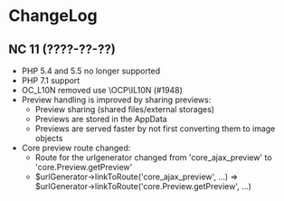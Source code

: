 ChangeLog
=========

NC 11 (????-??-??)
------------------
* PHP 5.4 and 5.5 no longer supported
* PHP 7.1 support
* OC_L10N removed use \OCP\IL10N (#1948)
* Preview handling is improved by sharing previews:
  * Preview sharing (shared files/external storages)
  * Previews are stored in the AppData
  * Previews are served faster by not first converting them to image objects
* Core preview route changed:
  * Route for the urlgenerator changed from 'core_ajax_preview' to 'core.Preview.getPreview'
  * $urlGenerator->linkToRoute('core_ajax_preview', ...) => $urlGenerator->linkToRoute('core.Preview.getPreview', ...)
